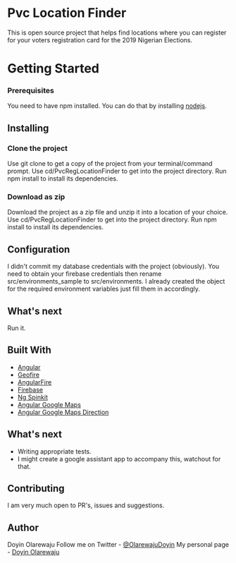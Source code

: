# Pvc Location Finder

This is open source project that helps find locations where you can register for your voters registration card for the 2019 Nigerian Elections.

# Getting Started

### Prerequisites

You need to have npm installed. You can do that by installing [nodejs](https://nodejs.org/).

## Installing

### Clone the project

Use git clone to get a copy of the project from your terminal/command prompt. Use cd/PvcRegLocationFinder to get into the project directory. Run npm install to install its dependencies. 

### Download as zip

Download the project as a zip file and unzip it into a location of your choice. Use cd/PvcRegLocationFinder to get into the project directory. Run npm install to install its dependencies.

## Configuration

I didn't commit my database credentials with the project (obviously). You need to obtain your firebase credentials then rename src/environments_sample to src/environments. I already created the object for the required environment variables just fill them in accordingly.

## What's next
Run it.

## Built With
* [Angular](https://angular.io)
* [Geofire](https://github.com/firebase/geofire)
* [AngularFire](https://github.com/angular/angularfire2)
* [Firebase](https://firebase.google.com/)
* [Ng Spinkit](https://github.com/WoltersKluwerPL/ng-spin-kit)
* [Angular Google Maps](https://angular-maps.com/)
* [Angular Google Maps Direction](https://github.com/explooosion/Agm-Direction)

## What's next

* Writing appropriate tests.
* I might create a google assistant app to accompany this, watchout for that.

## Contributing

I am very much open to PR's, issues and suggestions.

## Author

Doyin Olarewaju
Follow me on Twitter - [@OlarewajuDoyin](https://twitter.com/olarewajudoyin)
My personal page - [Doyin Olarewaju](https://oct-labs.com/doyin)